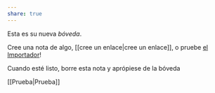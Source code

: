 ```yaml
---
share: true
---
```

Esta es su nueva *bóveda*.

Cree una nota de algo, [[cree un enlace|cree un enlace]], o pruebe [el Importador](https://help.obsidian.md/Plugins/Importer)!

Cuando esté listo, borre esta nota y aprópiese de la bóveda

[[Prueba|Prueba]]